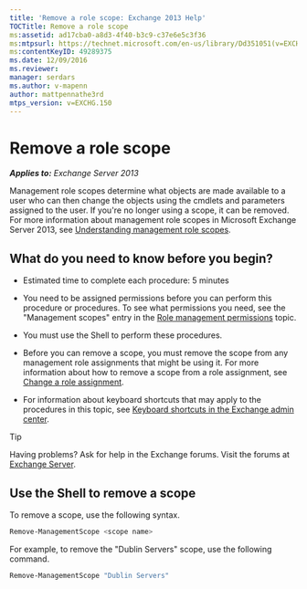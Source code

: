 ```yaml
---
title: 'Remove a role scope: Exchange 2013 Help'
TOCTitle: Remove a role scope
ms:assetid: ad17cba0-a8d3-4f40-b3c9-c37e6e5c3f36
ms:mtpsurl: https://technet.microsoft.com/en-us/library/Dd351051(v=EXCHG.150)
ms:contentKeyID: 49289375
ms.date: 12/09/2016
ms.reviewer: 
manager: serdars
ms.author: v-mapenn
author: mattpennathe3rd
mtps_version: v=EXCHG.150
---
```


# Remove a role scope

_**Applies to:** Exchange Server 2013_

Management role scopes determine what objects are made available to a user who can then change the objects using the cmdlets and parameters assigned to the user. If you're no longer using a scope, it can be removed. For more information about management role scopes in Microsoft Exchange Server 2013, see [Understanding management role scopes](understanding-management-role-scopes-exchange-2013-help.md).

## What do you need to know before you begin?

- Estimated time to complete each procedure: 5 minutes

- You need to be assigned permissions before you can perform this procedure or procedures. To see what permissions you need, see the "Management scopes" entry in the [Role management permissions](role-management-permissions-exchange-2013-help.md) topic.

- You must use the Shell to perform these procedures.

- Before you can remove a scope, you must remove the scope from any management role assignments that might be using it. For more information about how to remove a scope from a role assignment, see [Change a role assignment](change-a-role-assignment-exchange-2013-help.md).

- For information about keyboard shortcuts that may apply to the procedures in this topic, see [Keyboard shortcuts in the Exchange admin center](keyboard-shortcuts-in-the-exchange-admin-center-2013-help.md).

> [!TIP]
> Having problems? Ask for help in the Exchange forums. Visit the forums at [Exchange Server](https://go.microsoft.com/fwlink/p/?linkid=60612).

## Use the Shell to remove a scope

To remove a scope, use the following syntax.

```powershell
Remove-ManagementScope <scope name>
```

For example, to remove the "Dublin Servers" scope, use the following command.

```powershell
Remove-ManagementScope "Dublin Servers"
```
